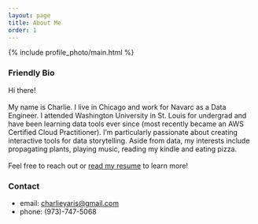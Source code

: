 ```yaml
---
layout: page
title: About Me
order: 1
---
```


{% include profile_photo/main.html %}

### Friendly Bio

Hi there!<br><br>My name is Charlie. I live in Chicago and work for Navarc as a Data Engineer. I attended Washington University in St. Louis for undergrad and have been learning data tools ever since (most recently became an AWS Certified Cloud Practitioner). I’m particularly passionate about creating interactive tools for data storytelling. Aside from data, my interests include propagating plants, playing music, reading my kindle and eating pizza.<br><br>Feel free to reach out or [read my resume](../resume/) to learn more!

### Contact

- email: [charlieyaris@gmail.com](mailto:charlieyaris@gmail.com)
- phone: (973)-747-5068

